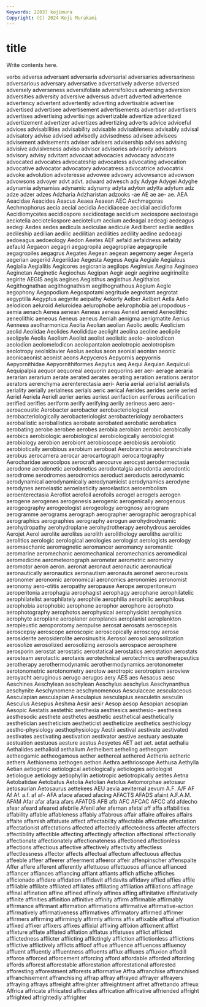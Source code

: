 ```yaml
---
Keywords: 22037 kojimura
Copyright: (C) 2024 Koji Murakami
---
```


# title

Write contents here.



verbs adversa adversant adversaria adversarial adversaries adversariness
adversarious adversary adversative adversatively adverse adversed adversely adverseness adversifoliate adversifolious
adversing adversion adversities adversity adversive adversus advert adverted advertence advertency
advertent advertently adverting advertisable advertise advertised advertisee advertisement advertisements advertiser
advertisers advertises advertising advertisings advertizable advertize advertized advertizement advertizer advertizes
advertizing adverts advice adviceful advices advisabilities advisability advisable advisableness advisably
advisal advisatory advise advised advisedly advisedness advisee advisees advisement advisements
adviser advisers advisership advises advising advisive advisiveness adviso advisor advisories
advisorily advisors advisory advisy advitant advocaat advocacies advocacy advocate advocated
advocates advocateship advocatess advocating advocation advocative advocator advocatory advocatress advocatrice
advocatrix advoke advolution advoteresse advowee advowry advowsance advowson advowsons advoyer
advt advt. adward adwesch ady Adyge Adygei Adyghe adynamia adynamias
adynamic adynamy adyta adyton adytta adytum adz adze adzer adzes
Adzharia Adzharistan adzooks -ae AE ae ae- ae. AEA Aeacidae
Aeacides Aeacus Aeaea Aeaean AEC Aechmagoras Aechmophorus aecia aecial aecidia
Aecidiaceae aecidial aecidioform Aecidiomycetes aecidiospore aecidiostage aecidium aeciospore aeciostage aeciotelia
aecioteliospore aeciotelium aecium aedeagal aedeagi aedeagus aedegi Aedes aedes aedicula
aediculae aedicule Aedilberct aedile aediles aedileship aedilian aedilic aedilitian aedilities
aedility aedine aedoeagi aedoeagus aedoeology Aedon Aeetes AEF aefald aefaldness
aefaldy aefauld Aegaeon aegagri aegagropila aegagropilae aegagropile aegagropiles aegagrus Aegates
Aegean aegean aegemony aeger Aegeria aegerian aegeriid Aegeriidae Aegesta Aegeus
Aegia Aegiale Aegialeus Aegialia Aegialitis Aegicores aegicrania aegilops Aegimius Aegina
Aeginaea Aeginetan Aeginetic Aegiochus Aegipan Aegir aegir aegirine aegirinolite aegirite
AEGIS aegis aegises Aegisthus aegisthus Aegithalos Aegithognathae aegithognathism aegithognathous Aegium
Aegle aegophony Aegopodium Aegospotami aegritude aegrotant aegrotat aegyptilla Aegyptus aegyrite
aeipathy Aekerly Aelber Aelbert Aella Aello aelodicon aeluroid Aeluroidea aelurophobe
aelurophobia aeluropodous -aemia aenach Aenea aenean Aeneas aeneas Aeneid aeneid
Aeneolithic aeneolithic aeneous Aeneus aeneus Aeniah aenigma aenigmatite Aenius Aenneea
aeolharmonica Aeolia Aeolian aeolian Aeolic aeolic Aeolicism aeolid Aeolidae Aeolides
Aeolididae aeolight aeolina aeoline aeolipile aeolipyle Aeolis Aeolism Aeolist aeolist
aeolistic aeolo- aeolodicon aeolodion aeolomelodicon aeolopantalon aeolotropic aeolotropism aeolotropy aeolsklavier
Aeolus aeolus aeon aeonial aeonian aeonic aeonicaeonist aeonist aeons Aepyceros
Aepyornis aepyornis Aepyornithidae Aepyornithiformes Aepytus aeq Aequi Aequian Aequiculi Aequipalpia
aequor aequoreal aequorin aequorins aer aer- aerage aeraria aerarian aerarium
aerate aerated aerates aerating aeration aerations aerator aerators aerenchyma aerenterectasia
aeri- Aeria aerial aerialist aerialists aeriality aerially aerialness aerials aeric
aerical Aerides aerides aerie aeried Aeriel Aeriela Aeriell aerier aeries
aeriest aerifaction aeriferous aerification aerified aerifies aeriform aerify aerifying aerily
aeriness aero aero- aeroacoustic Aerobacter aerobacter aerobacteriological aerobacteriologically aerobacteriologist aerobacteriology
aerobacters aeroballistic aeroballistics aerobate aerobated aerobatic aerobatics aerobating aerobe aerobee
aerobes aerobia aerobian aerobic aerobically aerobics aerobiologic aerobiological aerobiologically aerobiologist
aerobiology aerobion aerobiont aerobioscope aerobiosis aerobiotic aerobiotically aerobious aerobium aeroboat
Aerobranchia aerobranchiate aerobus aerocamera aerocar aerocartograph aerocartography Aerocharidae aerocolpos aerocraft
aerocurve aerocyst aerodermectasia aerodone aerodonetic aerodonetics aerodontalgia aerodontia aerodontic aerodrome
aerodromes aerodromics aeroduct aeroducts aerodynamic aerodynamical aerodynamically aerodynamicist aerodynamics aerodyne
aerodynes aeroelastic aeroelasticity aeroelastics aeroembolism aeroenterectasia Aeroflot aerofoil aerofoils aerogel
aerogels aerogen aerogene aerogenes aerogenesis aerogenic aerogenically aerogenous aerogeography aerogeologist
aerogeology aerognosy aerogram aerogramme aerograms aerograph aerographer aerographic aerographical aerographics
aerographies aerography aerogun aerohydrodynamic aerohydropathy aerohydroplane aerohydrotherapy aerohydrous aeroides Aerojet
Aerol aerolite aerolites aerolith aerolithology aeroliths aerolitic aerolitics aerologic aerological
aerologies aerologist aerologists aerology aeromaechanic aeromagnetic aeromancer aeromancy aeromantic aeromarine
aeromechanic aeromechanical aeromechanics aeromedical aeromedicine aerometeorograph aerometer aerometric aerometry aeromotor
aeron aeron. aeronat aeronaut aeronautic aeronautical aeronautically aeronautics aeronautism aeronauts
aeronef aeroneurosis aeronomer aeronomic aeronomical aeronomics aeronomies aeronomist aeronomy aero-otitis
aeropathy aeropause Aerope aeroperitoneum aeroperitonia aerophagia aerophagist aerophagy aerophane aerophilatelic
aerophilatelist aerophilately aerophile aerophilia aerophilic aerophilous aerophobia aerophobic aerophone aerophor
aerophore aerophoto aerophotography aerophotos aerophysical aerophysicist aerophysics aerophyte aeroplane aeroplaner
aeroplanes aeroplanist aeroplankton aeropleustic aeroporotomy aeropulse aerosat aerosats aeroscepsis aeroscepsy
aeroscope aeroscopic aeroscopically aeroscopy aerose aerosiderite aerosiderolite aerosinusitis Aerosol aerosol
aerosolization aerosolize aerosolized aerosolizing aerosols aerospace aerosphere aerosporin aerostat aerostatic
aerostatical aerostatics aerostation aerostats aerosteam aerotactic aerotaxis aerotechnical aerotechnics aerotherapeutics
aerotherapy aerothermodynamic aerothermodynamics aerotonometer aerotonometric aerotonometry aerotow aerotropic aerotropism aeroview
aeroyacht aeruginous aerugo aerugos aery AES aes Aesacus aesc Aeschines
Aeschylean aeschylean Aeschylus aeschylus Aeschynanthus aeschynite Aeschynomene aeschynomenous Aesculaceae aesculaceous
Aesculapian aesculapian Aesculapius aesculapius aesculetin aesculin Aesculus Aesepus Aeshma Aesir
aesir Aesop aesop Aesopian aesopian Aesopic Aestatis aestethic aesthesia aesthesics
aesthesio- aesthesis aesthesodic aesthete aesthetes aesthetic aesthetical aesthetically aesthetician aestheticism
aestheticist aestheticize aesthetics aesthiology aestho-physiology aesthophysiology Aestii aestival aestivate aestivated
aestivates aestivating aestivation aestivator aestive aestuary aestuate aestuation aestuous aesture
aestus Aesyetes AET aet aet. aetat aethalia Aethalides aethalioid aethalium
Aethelbert aetheling aetheogam aetheogamic aetheogamous aether aethereal aethered Aetheria aetheric
aethers Aethionema aethogen aethon Aethra aethrioscope Aethusa Aethylla Aetian aetiogenic
aetiological aetiologically aetiologies aetiologist aetiologue aetiology aetiophyllin aetiotropic aetiotropically aetites
Aetna Aetobatidae Aetobatus Aetolia Aetolian Aetolus Aetomorphae aetosaur aetosaurian Aetosaurus
aettekees AEU aevia aeviternal aevum A.F. A/F AF Af Af.
a.f. af af- AFA aface afaced afacing AFACTS AFADS afaint
A.F.A.M. AFAM Afar afar afara afars AFATDS AFB afb AFC
AFCAC AFCC afd afdecho afear afeard afeared afebrile Afenil afer
afernan afetal aff affa affabilities affability affable affableness affably affabrous
affair affaire affaires affairs affaite affamish affatuate affect affectability affectable
affectate affectation affectationist affectations affected affectedly affectedness affecter affecters affectibility
affectible affecting affectingly affection affectional affectionally affectionate affectionately affectionateness affectioned
affectionless affections affectious affective affectively affectivity affectless affectlessness affector affects
affectual affectum affectuous affectus affeeble affeer affeerer affeerment affeeror affeir
affenpinscher affenspalte Affer affere afferent afferently affettuoso affettuosos affiance affianced
affiancer affiances affiancing affiant affiants affich affiche affiches afficionado affidare
affidation affidavit affidavits affidavy affied affies affile affiliable affiliate affiliated
affiliates affiliating affiliation affiliations affinage affinal affination affine affined affinely
affines affing affinitative affinitatively affinite affinities affinition affinitive affinity affirm
affirmable affirmably affirmance affirmant affirmation affirmations affirmative affirmative-action affirmatively affirmativeness
affirmatives affirmatory affirmed affirmer affirmers affirming affirmingly affirmly affirms affix
affixable affixal affixation affixed affixer affixers affixes affixial affixing affixion
affixment affixt affixture afflate afflated afflation afflatus afflatuses afflict afflicted
afflictedness afflicter afflicting afflictingly affliction afflictionless afflictions afflictive afflictively afflicts
affloof afflue affluence affluences affluency affluent affluently affluentness affluents afflux
affluxes affluxion affodill afforce afforced afforcement afforcing afford affordable afforded
affording affords afforest afforestable afforestation afforestational afforested afforesting afforestment afforests
afformative Affra affranchise affranchised affranchisement affranchising affrap affray affrayed affrayer
affrayers affraying affrays affreight affreighter affreightment affret affrettando affreux Affrica
affricate affricated affricates affrication affricative affriended affright affrighted affrightedly affrighter
